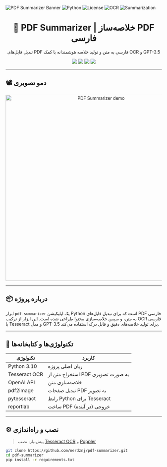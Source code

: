 ![PDF Summarizer Banner](https://raw.githubusercontent.com/nerdznj/pdf-summarizer/main/.github/assets/banner.png)
![Python](https://img.shields.io/badge/Python-3.10-blue)
![License](https://img.shields.io/badge/License-MIT-green)
![OCR](https://img.shields.io/badge/OCR-Tesseract-orange)
![Summarization](https://img.shields.io/badge/Summarization-GPT--3.5-yellow)

<h1 align="center">🧠 PDF Summarizer | خلاصه‌ساز PDF فارسی</h1>

<p align="center">
تبدیل فایل‌های PDF فارسی به متن و تولید خلاصه هوشمندانه با کمک OCR و GPT-3.5
</p>

<p align="center">
  <img src="https://img.shields.io/badge/Python-3.10-blue" />
  <img src="https://img.shields.io/badge/OCR-Tesseract-green" />
  <img src="https://img.shields.io/badge/GPT-3.5-critical" />
  <img src="https://img.shields.io/badge/Persian_NLP-Supported-orange" />
</p>

---

## 📽️ دمو تصویری

<p align="center">
  <img src="assets/demo.gif" alt="PDF Summarizer demo" width="600"/>
</p>

---

## 📦 درباره پروژه

ابزار `pdf-summarizer` یک اپلیکیشن Python است که برای تبدیل فایل‌های PDF فارسی به متن، و سپس خلاصه‌سازی محتوا طراحی شده است. این ابزار از ترکیب OCR فارسی با Tesseract و مدل GPT-3.5 برای تولید خلاصه‌های دقیق و قابل درک استفاده می‌کند.

---

## 🧩 تکنولوژی‌ها و کتابخانه‌ها

| تکنولوژی | کاربرد |
|----------|--------|
| Python 3.10 | زبان اصلی پروژه |
| Tesseract OCR | استخراج متن از PDF به صورت تصویری |
| OpenAI API | خلاصه‌سازی متن |
| pdf2image | تبدیل صفحات PDF به تصویر |
| pytesseract | رابط Python برای Tesseract |
| reportlab | ساخت PDF خروجی (در آینده) |

---

## ⚙️ نصب و راه‌اندازی

> پیش‌نیاز: نصب [Tesseract OCR](https://github.com/tesseract-ocr/tesseract) و [Poppler](https://github.com/oschwartz10612/poppler-windows/releases)

```bash
git clone https://github.com/nerdznj/pdf-summarizer.git
cd pdf-summarizer
pip install -r requirements.txt

